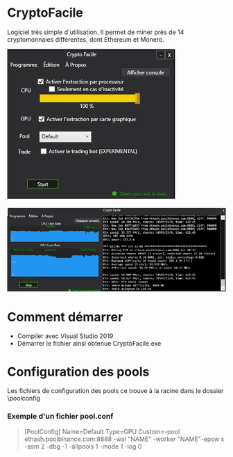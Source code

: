 # CryptoFacile
Logiciel très simple d'utilisation. Il permet de miner près de 14
cryptomonnaies différentes, dont Ethereum et Monero.

![Alt text](img/screen-2.png?raw=true "Crypto Facile")

![Alt text](img/screen-1.png?raw=true "Crypto Facile")

# Comment démarrer
-  Compiler avec Visual Studio 2019
-  Démarrer le fichier ainsi obtenue CryptoFacile.exe

# Configuration des pools
Les fichiers de configuration des pools ce trouve à la racine dans le dossier \poolconfig

### Exemple d'un fichier pool.conf
> [PoolConfig]
Name=Default
Type=GPU
Custom=-pool ethash.poolbinance.com:8888 -wal "NAME" -worker "NAME"-epsw x -asm 2 -dbg -1 -allpools 1 -mode 1 -log 0
